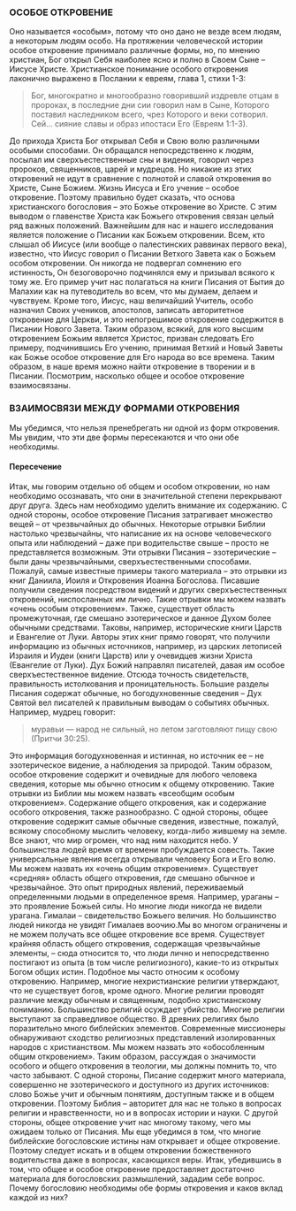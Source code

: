 ### ОСОБОЕ ОТКРОВЕНИЕ

Оно называется «особым», потому что оно дано не везде всем людям, а некоторым людям особо.
На протяжении человеческой истории особое откровение принимало различные формы, но, по мнению христиан, Бог открыл Себя наиболее ясно и полно в Своем Сыне – Иисусе Христе. Христианское понимание особого откровения лаконично выражено в Послании к евреям, глава 1, стихи 1-3:

> Бог, многократно и многообразно говоривший издревле отцам в пророках, в последние дни сии говорил нам в Сыне, Которого поставил наследником всего, чрез Которого и веки сотворил. Сей... сияние славы и образ ипостаси Его (Евреям 1:1-3).

До прихода Христа Бог открывал Себя и Свою волю различными особыми способами. Он обращался непосредственно к людям, посылал им сверхъестественные сны и видения, говорил через пророков, священников, царей и мудрецов. Но никакие из этих откровений не идут в сравнение с полнотой и славой откровения во Христе, Сыне Божием. Жизнь Иисуса и Его учение – особое откровение. Поэтому правильно будет сказать, что основа христианского богословия – это Божье откровение во Христе.
С этим выводом о главенстве Христа как Божьего откровения связан целый ряд важных положений. Важнейшим для нас и нашего исследования является положение о Писании как Божьем откровении. Всем, кто слышал об Иисусе (или вообще о палестинских раввинах первого века), известно, что Иисус говорил о Писании Ветхого Завета как о Божьем особом откровении. Он никогда не подвергал сомнению его истинность, Он безоговорочно подчинялся ему и призывал всякого к тому же. Его пример учит нас полагаться на книги Писания от Бытия до Малахии как на путеводитель во всем, что мы думаем, делаем и чувствуем.
Кроме того, Иисус, наш величайший Учитель, особо назначил Своих учеников, апостолов, записать авторитетное откровение для Церкви, и это непогрешимое откровение содержится в Писании Нового Завета. Таким образом, всякий, для кого высшим откровением Божьим является Христос, призван следовать Его примеру, подчинившись Его учению, принимая Ветхий и Новый Заветы как Божье особое откровение для Его народа во все времена.
Таким образом, в наше время можно найти откровение в творении и в Писании. Посмотрим, насколько общее и особое откровение взаимосвязаны.


### ВЗАИМОСВЯЗИ МЕЖДУ ФОРМАМИ ОТКРОВЕНИЯ

Мы убедимся, что нельзя пренебрегать ни одной из форм откровения. Мы увидим, что эти две формы пересекаются и что они обе необходимы. 


#### Пересечение

Итак, мы говорим отдельно об общем и особом откровении, но нам необходимо осознавать, что они в значительной степени перекрывают друг друга. Здесь нам необходимо уделить внимание их содержанию.
С одной стороны, особое откровение Писания затрагивает множество вещей – от чрезвычайных до обычных. Некоторые отрывки Библии настолько чрезвычайны, что написание их на основе человеческого опыта или наблюдений – даже при водительстве свыше – просто не представляется возможным. Эти отрывки Писания – эзотерические – были даны чрезвычайными, сверхъестественными способами.
Пожалуй, самые известные примеры такого материала – это отрывки из книг Даниила, Иоиля и Откровения Иоанна Богослова. Писавшие получили сведения посредством видений и других сверхъестественных откровений, ниспосланных им лично. Такие отрывки мы можем назвать «очень особым откровением».
Также, существует область промежуточная, где смешано эзотерическое и данное Духом более обычными средствами. Таковы, например, исторические книги Царств и Евангелие от Луки. Авторы этих книг прямо говорят, что получили информацию из обычных источников, например, из царских летописей Израиля и Иудеи (книги Царств) или у очевидцев жизни Христа (Евангелие от Луки). Дух Божий направлял писателей, давая им особое сверхъестественное видение. Отсюда точность свидетельств, правильность истолкования и проницательность.
Большие разделы Писания содержат обычные, но богодухновенные сведения – Дух Святой вел писателей к правильным выводам о событиях обычных. Например, мудрец говорит:

>  муравьи — народ не сильный, но летом заготовляют пищу свою (Притчи 30:25).

Это информация богодухновенная и истинная, но источник ее – не эзотерическое видение, а наблюдения за природой. Таким образом, особое откровение содержит и очевидные для любого человека сведения, которые мы обычно относим к общему откровению. Такие отрывки из Библии мы можем назвать «всеобщим особым откровением».
Содержание общего откровения, как и содержание особого откровения, также разнообразно. С одной стороны, общее откровение содержит самые обычные сведения, известные, пожалуй, всякому способному мыслить человеку, когда-либо жившему на земле. Все знают, что мир огромен, что над ним находится небо. У большинства людей время от времени пробуждается совесть. Такие универсальные явления всегда открывали человеку Бога и Его волю. Мы можем назвать их «очень общим откровением».
Существует «средняя» область общего откровения, где смешано обычное и чрезвычайное. Это опыт природных явлений, переживаемый определенными людьми в определенное время. Например, ураганы – это проявление Божьей силы. Но многие люди никогда не видели урагана. Гималаи – свидетельство Божьего величия. Но большинство людей никогда не увидят Гималаев воочию.Мы во многом ограничены и не можем получать все общее откровение все время.
Существует крайняя область общего откровения, содержащая чрезвычайные элементы, – сюда относится то, что люди лично и непосредственно постигают из опыта (в том числе религиозного), какие-то из открытых Богом общих истин. Подобное мы часто относим к особому откровению.
Например, многие нехристианские религии утверждают, что не существует богов, кроме одного. Многие религии проводят различие между обычным и священным, подобно христианскому пониманию. Большинство религий осуждает убийство. Многие религии выступают за справедливое общество. В древних религиях было поразительно много библейских элементов. Современные миссионеры обнаруживают сходство религиозных представлений изолированных народов с христианством. Мы можем назвать это «обособленным общим откровением».
Таким образом, рассуждая о значимости особого и общего откровения в теологии, мы должны помнить то, что часто забывают. С одной стороны, Писание содержит много материала, совершенно не эзотерического и доступного из других источников: слово Божье учит и обычным понятиям, доступным также и в общем откровении. Поэтому Библия – авторитет для нас не только в вопросах религии и нравственности, но и в вопросах истории и науки.
С другой стороны, общее откровение учит нас многому такому, чего мы ожидаем только от Писания. Мы еще убедимся в том, что многие библейские богословские истины нам открывает и общее откровение. Поэтому следует искать и в общем откровении божественного водительства даже в вопросах, касающихся веры.
Итак, убедившись в том, что общее и особое откровение предоставляет достаточно материала для богословских размышлений, зададим себе вопрос. Почему богословию необходимы обе формы откровения и каков вклад каждой из них?
